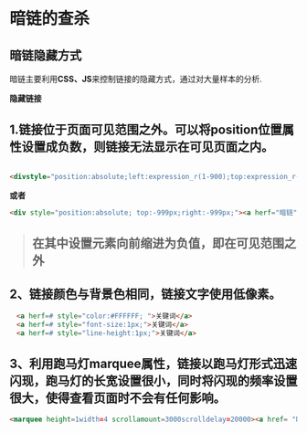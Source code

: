 # 暗链的查杀

## 暗链隐藏方式

暗链主要利用**CSS、JS**来控制链接的隐藏方式，通过对大量样本的分析.

**隐藏链接**

 ## 1.链接位于页面可见范围之外。可以将position位置属性设置成负数，则链接无法显示在可见页面之内。
```html

<divstyle="position:absolute;left:expression_r(1-900);top:expression_r(3-999);"><a href="暗链">关键词</a></div> 
```
**或者**
```html
<div style="position:absolute; top:-999px;right:-999px;"><a herf="暗链">关键词</a></div> 
```

> <h2>在其中设置元素向前缩进为负值，即在可见范围之外</h2>


## 2、链接颜色与背景色相同，链接文字使用低像素。
```html
　<a herf=# style="color:#FFFFFF; ">关键词</a>
　<a herf=# style="font-size:1px;">关键词</a>
　<a herf=# style="line-height:1px;">关键词</a>
```

## 3、利用跑马灯marquee属性，链接以跑马灯形式迅速闪现，跑马灯的长宽设置很小，同时将闪现的频率设置很大，使得查看页面时不会有任何影响。
```html
<marquee height=1width=4 scrollamount=3000scrolldelay=20000><a href= "暗链">关键字</a></marquee>
```









